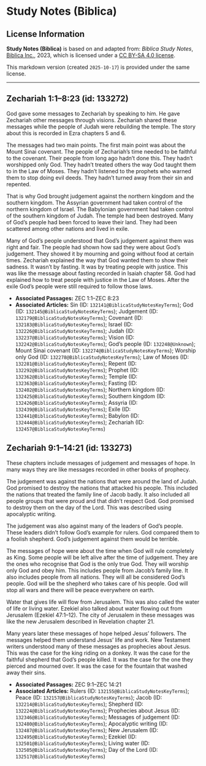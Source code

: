 # Study Notes (Biblica)

## License Information

**Study Notes (Biblica)** is based on and adapted from: _Biblica Study Notes_, [Biblica Inc.](https://www.biblica.com/), 2023, which is licensed under a [CC BY-SA 4.0 license](https://creativecommons.org/licenses/by-sa/4.0/legalcode.en).

This markdown version (created `2025-10-17`) is provided under the same license.



--------------------------------

## Zechariah 1:1–8:23 (id: 133272)

God gave some messages to Zechariah by speaking to him. He gave Zechariah other messages through visions. Zechariah shared these messages while the people of Judah were rebuilding the temple. The story about this is recorded in Ezra chapters 5 and 6\.

The messages had two main points. The first main point was about the Mount Sinai covenant. The people of Zechariah’s time needed to be faithful to the covenant. Their people from long ago hadn’t done this. They hadn’t worshipped only God. They hadn’t treated others the way God taught them to in the Law of Moses. They hadn’t listened to the prophets who warned them to stop doing evil deeds. They hadn’t turned away from their sin and repented.

That is why God brought judgement against the northern kingdom and the southern kingdom. The Assyrian government had taken control of the northern kingdom of Israel. The Babylonian government had taken control of the southern kingdom of Judah. The temple had been destroyed. Many of God’s people had been forced to leave their land. They had been scattered among other nations and lived in exile.

Many of God’s people understood that God’s judgement against them was right and fair. The people had shown how sad they were about God’s judgement. They showed it by mourning and going without food at certain times. Zechariah explained the way that God wanted them to show their sadness. It wasn’t by fasting. It was by treating people with justice. This was like the message about fasting recorded in Isaiah chapter 58\. God had explained how to treat people with justice in the Law of Moses. After the exile God’s people were still required to follow those laws.

* **Associated Passages:** ZEC 1:1–ZEC 8:23
* **Associated Articles:** Sin (ID: `132141@BiblicaStudyNotesKeyTerms`); God (ID: `132145@BiblicaStudyNotesKeyTerms`); Judgement (ID: `132179@BiblicaStudyNotesKeyTerms`); Covenant (ID: `132183@BiblicaStudyNotesKeyTerms`); Israel (ID: `132226@BiblicaStudyNotesKeyTerms`); Judah (ID: `132237@BiblicaStudyNotesKeyTerms`); Vision (ID: `132242@BiblicaStudyNotesKeyTerms`); God’s people (ID: `132248@Unknown`); Mount Sinai covenant (ID: `132274@BiblicaStudyNotesKeyTerms`); Worship only God (ID: `132278@BiblicaStudyNotesKeyTerms`); Law of Moses (ID: `132281@BiblicaStudyNotesKeyTerms`); Repent (ID: `132292@BiblicaStudyNotesKeyTerms`); Prophet (ID: `132362@BiblicaStudyNotesKeyTerms`); Temple (ID: `132363@BiblicaStudyNotesKeyTerms`); Fasting (ID: `132402@BiblicaStudyNotesKeyTerms`); Northern kingdom (ID: `132425@BiblicaStudyNotesKeyTerms`); Southern kingdom (ID: `132426@BiblicaStudyNotesKeyTerms`); Assyria (ID: `132439@BiblicaStudyNotesKeyTerms`); Exile (ID: `132441@BiblicaStudyNotesKeyTerms`); Babylon (ID: `132444@BiblicaStudyNotesKeyTerms`); Zechariah (ID: `132457@BiblicaStudyNotesKeyTerms`)

## Zechariah 9:1–14:21 (id: 133273)

These chapters include messages of judgement and messages of hope. In many ways they are like messages recorded in other books of prophecy.

The judgement was against the nations that were around the land of Judah. God promised to destroy the nations that attacked his people. This included the nations that treated the family line of Jacob badly. It also included all people groups that were proud and that didn’t respect God. God promised to destroy them on the day of the Lord. This was described using apocalyptic writing.

The judgement was also against many of the leaders of God’s people. These leaders didn’t follow God’s example for rulers. God compared them to a foolish shepherd. God’s judgement against them would be terrible.

The messages of hope were about the time when God will rule completely as King. Some people will be left alive after the time of judgement. They are the ones who recognise that God is the only true God. They will worship only God and obey him. This includes people from Jacob’s family line. It also includes people from all nations. They will all be considered God’s people. God will be the shepherd who takes care of his people. God will stop all wars and there will be peace everywhere on earth.

Water that gives life will flow from Jerusalem. This was also called the water of life or living water. Ezekiel also talked about water flowing out from Jerusalem (Ezekiel 47:1–12\). The city of Jerusalem in these messages was like the new Jerusalem described in Revelation chapter 21\.

Many years later these messages of hope helped Jesus’ followers. The messages helped them understand Jesus’ life and work. New Testament writers understood many of these messages as prophecies about Jesus. This was the case for the king riding on a donkey. It was the case for the faithful shepherd that God’s people killed. It was the case for the one they pierced and mourned over. It was the case for the fountain that washed away their sins.

* **Associated Passages:** ZEC 9:1–ZEC 14:21
* **Associated Articles:** Rulers (ID: `132155@BiblicaStudyNotesKeyTerms`); Peace (ID: `132157@BiblicaStudyNotesKeyTerms`); Jacob (ID: `132214@BiblicaStudyNotesKeyTerms`); Shepherd (ID: `132224@BiblicaStudyNotesKeyTerms`); Prophecies about Jesus (ID: `132346@BiblicaStudyNotesKeyTerms`); Messages of judgement (ID: `132480@BiblicaStudyNotesKeyTerms`); Apocalyptic writing (ID: `132487@BiblicaStudyNotesKeyTerms`); New Jerusalem (ID: `132495@BiblicaStudyNotesKeyTerms`); Ezekiel (ID: `132501@BiblicaStudyNotesKeyTerms`); Living water (ID: `132505@BiblicaStudyNotesKeyTerms`); Day of the Lord (ID: `132517@BiblicaStudyNotesKeyTerms`)

